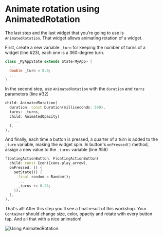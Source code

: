 # Animate rotation using AnimatedRotation

The last step and the last widget that you're going to use is 
`AnimatedRotation`. That widget allows animating rotation of a widget.

First, create a new variable `_turn` for keeping the number of turns of a 
widget (line #23), each one is a 360-degree turn.

```dart
class _MyAppState extends State<MyApp> {
  ...
  double _turn = 0.0;
  ...
}
```

In the second step, use `AnimatedRotation` with the `duration` and 
`turns` parameters (line #32)


```dart
child: AnimatedRotation(
  duration: const Duration(milliseconds: 500),
  turns: _turns,
  child: AnimatedOpacity(
    ...
  ),
),
```

And finally, each time a button is pressed, a quarter of a turn is added to 
the `_turn` variable, making the widget spin. In button's `onPressed()` 
method, assign a new value to the `_turns` variable (line #59)

```dart
floatingActionButton: FloatingActionButton(
  child: const Icon(Icons.play_arrow),
  onPressed: () {
    setState(() {
      final random = Random();
      ...
      _turns += 0.25;
    });
  },
),
```

That's all! After this step you'll see a final result of this workshop. Your 
`Container` should change size, color, opacity and rotate with every button 
tap. And all that with a nice animation!

![Using AnimatedRotation](https://github.com/pszklarska/flutter_animations_workshop/raw/main/assets/screen05.gif?raw=true)